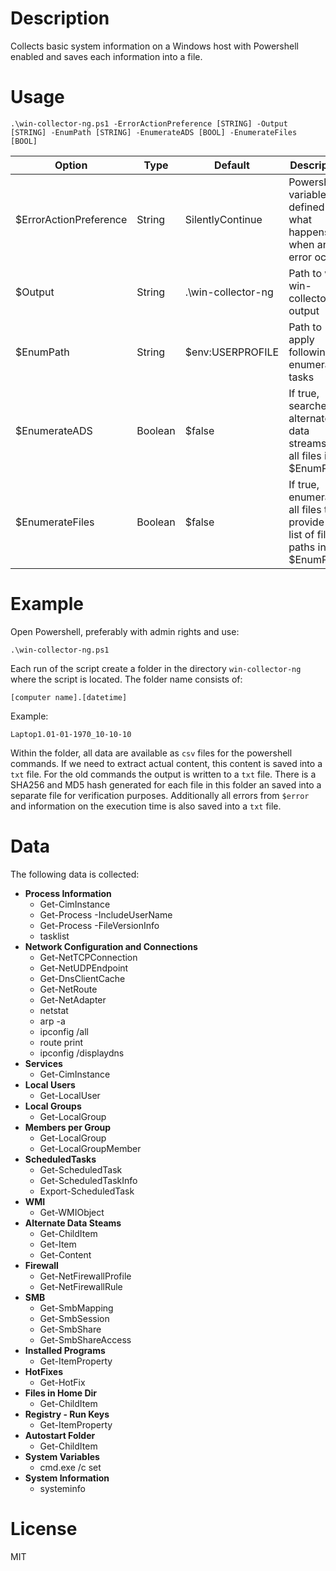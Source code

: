 # Description

Collects basic system information on a Windows host with Powershell enabled and saves each information into a file. 

# Usage

`.\win-collector-ng.ps1 -ErrorActionPreference [STRING] -Output [STRING] -EnumPath [STRING] -EnumerateADS [BOOL] -EnumerateFiles [BOOL]`

| Option | Type | Default | Description |
|---|---|---|---|
| $ErrorActionPreference | String | SilentlyContinue | Powershell variable to defined what happens, when an error occur. |
| $Output | String | .\win-collector-ng | Path to write win-collector output |
| $EnumPath | String | $env:USERPROFILE| Path to apply following enumeration tasks |
| $EnumerateADS | Boolean | $false | If true, searches for alternate data streams in all files in $EnumPath |
| $EnumerateFiles | Boolean | $false | If true, enumerates all files to provide a list of file paths in $EnumPath |

# Example

Open Powershell, preferably with admin rights and use:

`.\win-collector-ng.ps1`

Each run of the script create a folder in the directory `win-collector-ng` where the script is located. The folder name consists of:

`[computer name].[datetime]`

Example:

`Laptop1.01-01-1970_10-10-10`

Within the folder, all data are available as `csv` files for the powershell commands. If we need to extract actual content, this content is saved into a `txt` file. For the old commands the output is written to a `txt` file. There is a SHA256 and MD5 hash generated for each file in this folder an saved into a separate file for verification purposes. Additionally all errors from `$error` and information on the execution time is also saved into a `txt` file.

# Data

The following data is collected:

- **Process Information**
  - Get-CimInstance
  - Get-Process -IncludeUserName
  - Get-Process -FileVersionInfo
  - tasklist
- **Network Configuration and Connections**
  - Get-NetTCPConnection
  - Get-NetUDPEndpoint
  - Get-DnsClientCache
  - Get-NetRoute
  - Get-NetAdapter
  - netstat
  - arp -a
  - ipconfig /all
  - route print
  - ipconfig /displaydns
- **Services**
  - Get-CimInstance
- **Local Users**
  - Get-LocalUser
- **Local Groups**
  - Get-LocalGroup
- **Members per Group**
  - Get-LocalGroup
  - Get-LocalGroupMember
- **ScheduledTasks**
  - Get-ScheduledTask
  - Get-ScheduledTaskInfo
  - Export-ScheduledTask
- **WMI**
  - Get-WMIObject
- **Alternate Data Steams**
  - Get-ChildItem
  - Get-Item
  - Get-Content
- **Firewall**
  - Get-NetFirewallProfile
  - Get-NetFirewallRule
- **SMB**
  - Get-SmbMapping
  - Get-SmbSession
  - Get-SmbShare
  - Get-SmbShareAccess
- **Installed Programs**
  - Get-ItemProperty
- **HotFixes**
  - Get-HotFix
- **Files in Home Dir**
  - Get-ChildItem
- **Registry - Run Keys**
  - Get-ItemProperty
- **Autostart Folder**
  - Get-ChildItem
- **System Variables**
  - cmd.exe /c set
- **System Information**
  - systeminfo

# License 

MIT